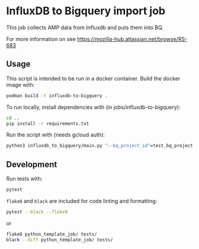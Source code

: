 # InfluxDB to Bigquery import job

This job collects AMP data from Influxdb and puts them into BQ.

For more information on see https://mozilla-hub.atlassian.net/browse/RS-683

## Usage

This script is intended to be run in a docker container.
Build the docker image with:

```sh
podman build -t influxdb-to-bigquery .
```

To run locally, install dependencies with (in jobs/influxdb-to-bigquery):

```sh
cd ..
pip install -r requirements.txt
```

Run the script with (needs gcloud auth):

```sh
python3 influxdb_to_bigquery/main.py "--bq_project_id"=test_bq_project "--bq_dataset_id"=test_bq_dataset "--bq_table_id"=test_bq_table "--influxdb_measurement"=test_influx_measurement "--influxdb_username"=test_influx_un "--influxdb_password"=test_influx_pwd "--influxdb_host"=test_influx_host --date=test_date
```

## Development

Run tests with:

```sh
pytest
```

`flake8` and `black` are included for code linting and formatting:

```sh
pytest --black --flake8
```

or

```sh
flake8 python_template_job/ tests/
black --diff python_template_job/ tests/
```
